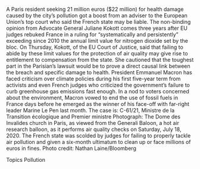 A Paris resident seeking 21 million euros ($22 million) for health damage caused by the city’s pollution got a boost from an adviser to the European Union’s top court who said the French state may be liable.
The non-binding opinion from Advocate General Juliane Kokott comes three years after EU judges rebuked France in a ruling for “systematically and persistently” exceeding since 2010 the annual limit value for nitrogen dioxide set by the bloc.
On Thursday, Kokott, of the EU Court of Justice, said that failing to abide by these limit values for the protection of air quality may give rise to entitlement to compensation from the state. She cautioned that the toughest part in the Parisian’s lawsuit would be to prove a direct causal link between the breach and specific damage to health.
President Emmanuel Macron has faced criticism over climate policies during his first five-year term from activists and even French judges who criticized the government’s failure to curb greenhouse gas emissions fast enough. In a nod to voters concerned about the environment, Macron vowed to end the use of fossil fuels in France days before he emerged as the winner of his face-off with far-right leader Marine Le Pen last month.
The case is: C-61/21, Ministre de la Transition écologique and Premier ministre
Photograph: The Dome des Invalides church in Paris, as viewed from the Generali Baloon, a hot air research balloon, as it performs air quality checks on Saturday, July 18, 2020. The French state was scolded by judges for failing to properly tackle air pollution and given a six-month ultimatum to clean up or face millions of euros in fines. Photo credit: Nathan Laine/Bloomberg

Topics
Pollution
